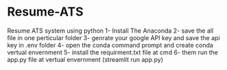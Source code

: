 # Resume-ATS
Resume ATS system using python
1- Install The Anaconda 
2- save the all file in one perticular folder
3- genrate your google API key and save the api key in .env folder
4- open the conda command prompt and create conda vertual envernment
5- install the requirment.txt file at cmd
6- them run the app.py file at vertual envernment (streamlit run app.py)
